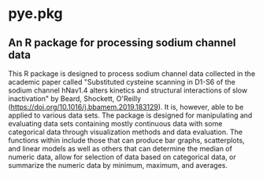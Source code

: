 # pye.pkg

## An R package for processing sodium channel data

This R package is designed to process sodium channel data collected in the academic paper called "Substituted cysteine scanning in D1-S6 of the sodium channel hNav1.4 alters kinetics and structural interactions of slow inactivation" by Beard, Shockett, O'Reilly (https://doi.org/10.1016/j.bbamem.2019.183129). It is, however, able to be applied to various data sets. The package is designed for manipulating and evaluating data sets containing mostly continuous data with some categorical data through visualization methods and data evaluation. The functions within include those that can produce bar graphs, scatterplots, and linear models as well as others that can determine the median of numeric data, allow for selection of data based on categorical data, or summarize the numeric data by minimum, maximum, and averages.